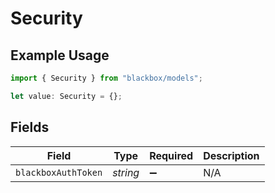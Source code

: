 # Security

## Example Usage

```typescript
import { Security } from "blackbox/models";

let value: Security = {};
```

## Fields

| Field               | Type                | Required            | Description         |
| ------------------- | ------------------- | ------------------- | ------------------- |
| `blackboxAuthToken` | *string*            | :heavy_minus_sign:  | N/A                 |